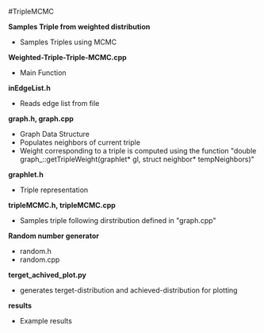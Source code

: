 #TripleMCMC

**Samples Triple from weighted distribution**
- Samples Triples using MCMC

**Weighted-Triple-Triple-MCMC.cpp**
- Main Function

**inEdgeList.h**
- Reads edge list from file

**graph.h, graph.cpp**
- Graph Data Structure
- Populates neighbors of current triple
- Weight corresponding to a triple is computed using the function "double graph_::getTripleWeight(graphlet* gl, struct neighbor* tempNeighbors)"

**graphlet.h**
- Triple representation

**tripleMCMC.h, tripleMCMC.cpp**
- Samples triple following dirstribution defined in "graph.cpp"

**Random number generator**
- random.h
- random.cpp

**terget_achived_plot.py**
- generates terget-distribution and achieved-distribution for plotting

**results**
- Example results

